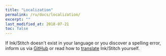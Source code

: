 ```yaml
---
title: "Localization"
permalink: /ru/docs/localization/
excerpt: ""
last_modified_at: 2018-07-21
toc: false
---
```

If Ink/Stitch doesn't exist in your language or you discover a spelling error, inform us via [GitHub](https://github.com/inkstitch/inkstitch/issues) or read how to [translate](/developers/localize/) Ink/Stitch yourself.
